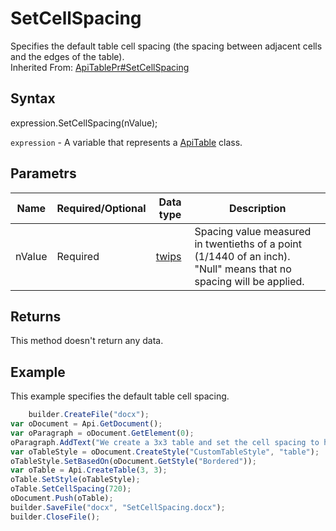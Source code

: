 # SetCellSpacing

Specifies the default table cell spacing (the spacing between adjacent cells and the edges of the table).<br>Inherited From: [ApiTablePr#SetCellSpacing](../../ApiTablePr/Methods/SetCellSpacing.md)

## Syntax

expression.SetCellSpacing(nValue);

`expression` - A variable that represents a [ApiTable](../ApiTable.md) class.

## Parametrs

| **Name** | **Required/Optional** | **Data type** | **Description** |
| ------------- | ------------- | ------------- | ------------- |
| nValue | Required | [twips](../../../Enumerations/twips.md)  | Spacing value measured in twentieths of a point (1/1440 of an inch). "Null" means that no spacing will be applied. |

## Returns

This method doesn't return any data.

## Example

This example specifies the default table cell spacing.

```javascript
	builder.CreateFile("docx");
var oDocument = Api.GetDocument();
var oParagraph = oDocument.GetElement(0);
oParagraph.AddText("We create a 3x3 table and set the cell spacing to half an inch:");
var oTableStyle = oDocument.CreateStyle("CustomTableStyle", "table");
oTableStyle.SetBasedOn(oDocument.GetStyle("Bordered"));
var oTable = Api.CreateTable(3, 3);
oTable.SetStyle(oTableStyle);
oTable.SetCellSpacing(720);
oDocument.Push(oTable);
builder.SaveFile("docx", "SetCellSpacing.docx");
builder.CloseFile();
```